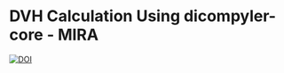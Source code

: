 # DVH Calculation Using dicompyler-core - MIRA
[![DOI](https://zenodo.org/badge/287179060.svg)](https://zenodo.org/badge/latestdoi/287179060)
